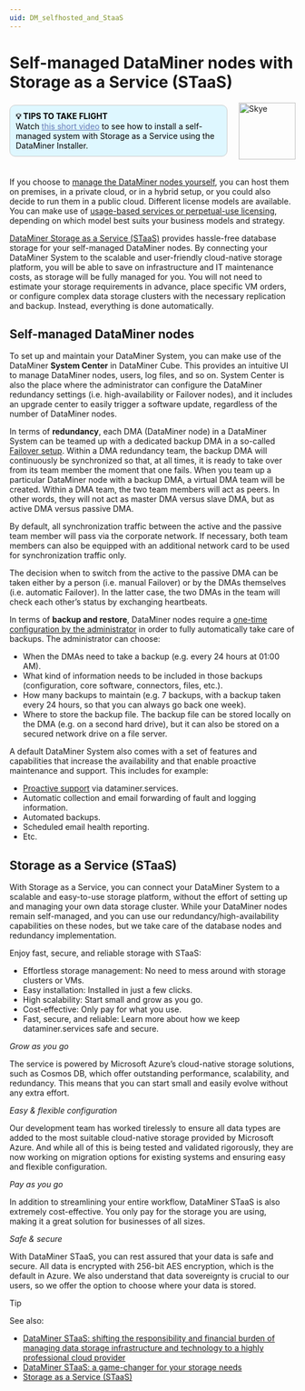 ```yaml
---
uid: DM_selfhosted_and_StaaS
---
```


# Self-managed DataMiner nodes with Storage as a Service (STaaS)

<div style="display: flex; align-items: center; justify-content: space-between; margin: 0 auto; max-width: 100%;">
  <div style="border: 1px solid #ccc; border-radius: 10px; padding: 10px; flex-grow: 1; background-color: #DEF7FF; margin-right: 20px; color: #000000;">
    <b>💡 TIPS TO TAKE FLIGHT</b><br>
    Watch <a href="xref:Installing_DM_using_the_DM_installer" style="color: #657AB7;">this short video</a> to see how to install a self-managed system with Storage as a Service using the DataMiner Installer.
  </div>
  <img src="~/images/Skye.svg" alt="Skye" style="width: 100px; flex-shrink: 0;">
</div>

<br>

If you choose to [manage the DataMiner nodes yourself](#self-managed-dataminer-nodes), you can host them on premises, in a private cloud, or in a hybrid setup, or you could also decide to run them in a public cloud. Different license models are available. You can make use of [usage-based services or perpetual-use licensing](xref:Pricing_Commercial_Models), depending on which model best suits your business models and strategy.

[DataMiner Storage as a Service (STaaS)](#storage-as-a-service-staas) provides hassle-free database storage for your self-managed DataMiner nodes. By connecting your DataMiner System to the scalable and user-friendly cloud-native storage platform, you will be able to save on infrastructure and IT maintenance costs, as storage will be fully managed for you. You will not need to estimate your storage requirements in advance, place specific VM orders, or configure complex data storage clusters with the necessary replication and backup. Instead, everything is done automatically.

## Self-managed DataMiner nodes

To set up and maintain your DataMiner System, you can make use of the DataMiner **System Center** in DataMiner Cube. This provides an intuitive UI to manage DataMiner nodes, users, log files, and so on. System Center is also the place where the administrator can configure the DataMiner redundancy settings (i.e. high-availability or Failover nodes), and it includes an upgrade center to easily trigger a software update, regardless of the number of DataMiner nodes.

In terms of **redundancy**, each DMA (DataMiner node) in a DataMiner System can be teamed up with a dedicated backup DMA in a so-called [Failover setup](xref:failover). Within a DMA redundancy team, the backup DMA will continuously be synchronized so that, at all times, it is ready to take over from its team member the moment that one fails. When you team up a particular DataMiner node with a backup DMA, a virtual DMA team will be created. Within a DMA team, the two team members will act as peers. In other words, they will not act as master DMA versus slave DMA, but as active DMA versus passive DMA.

By default, all synchronization traffic between the active and the passive team member will pass via the corporate network. If necessary, both team members can also be equipped with an additional network card to be used for synchronization traffic only.

The decision when to switch from the active to the passive DMA can be taken either by a person (i.e. manual Failover) or by the DMAs themselves (i.e. automatic Failover). In the latter case, the two DMAs in the team will check each other’s status by exchanging heartbeats.

In terms of **backup and restore**, DataMiner nodes require a [one-time configuration by the administrator](xref:Backing_up_a_DataMiner_Agent_in_DataMiner_Cube#configuring-the-dataminer-backups) in order to fully automatically take care of backups. The administrator can choose:

- When the DMAs need to take a backup (e.g. every 24 hours at 01:00 AM).
- What kind of information needs to be included in those backups (configuration, core software, connectors, files, etc.).
- How many backups to maintain (e.g. 7 backups, with a backup taken every 24 hours, so that you can always go back one week).
- Where to store the backup file. The backup file can be stored locally on the DMA (e.g. on a second hard drive), but it can also be stored on a secured network drive on a file server.

A default DataMiner System also comes with a set of features and capabilities that increase the availability and that enable proactive maintenance and support. This includes for example:

- [Proactive support](xref:Proactive_Support) via dataminer.services.
- Automatic collection and email forwarding of fault and logging information.
- Automated backups.
- Scheduled email health reporting.
- Etc.

## Storage as a Service (STaaS)

With Storage as a Service, you can connect your DataMiner System to a scalable and easy-to-use storage platform, without the effort of setting up and managing your own data storage cluster. While your DataMiner nodes remain self-managed, and you can use our redundancy/high-availability capabilities on these nodes, but we take care of the database nodes and redundancy implementation.

Enjoy fast, secure, and reliable storage with STaaS:

- Effortless storage management: No need to mess around with storage clusters or VMs.
- Easy installation: Installed in just a few clicks.
- High scalability: Start small and grow as you go.
- Cost-effective: Only pay for what you use.
- Fast, secure, and reliable: Learn more about how we keep dataminer.services safe and secure.

*Grow as you go*

The service is powered by Microsoft Azure’s cloud-native storage solutions, such as Cosmos DB, which offer outstanding performance, scalability, and redundancy. This means that you can start small and easily evolve without any extra effort.

*Easy & flexible configuration*

Our development team has worked tirelessly to ensure all data types are added to the most suitable cloud-native storage provided by Microsoft Azure. And while all of this is being tested and validated rigorously, they are now working on migration options for existing systems and ensuring easy and flexible configuration.

*Pay as you go*

In addition to streamlining your entire workflow, DataMiner STaaS is also extremely cost-effective. You only pay for the storage you are using, making it a great solution for businesses of all sizes.

*Safe & secure*

With DataMiner STaaS, you can rest assured that your data is safe and secure. All data is encrypted with 256-bit AES encryption, which is the default in Azure. We also understand that data sovereignty is crucial to our users, so we offer the option to choose where your data is stored.

> [!TIP]
> See also:
>
> - [DataMiner STaaS: shifting the responsibility and financial burden of managing data storage infrastructure and technology to a highly professional cloud provider](https://community.dataminer.services/storage-as-a-service/)
> - [DataMiner STaaS: a game-changer for your storage needs](https://community.dataminer.services/dataminer-staas-a-game-changer-for-your-storage-needs/)
> - [Storage as a Service (STaaS)](xref:STaaS)
